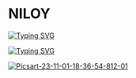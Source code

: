 # NILOY


[![Typing SVG](https://readme-typing-svg.herokuapp.com?color=50F739&background=000000&height=80&lines=Hello+World+I+am+NILOY+EVAN+;This+Tool+RANDOM+UID+FILE+CLONING+Tool+System;Thanks+You+Visit+My+Github)](https://git.io/typing-svg)



 

[![Typing SVG](https://readme-typing-svg.herokuapp.com?font=Neuton&size=20&color=30FF40&background=000000¢er=true&vCenter=true&width=400&height=25&lines=YOU+RESPECT+ME+I+RESPECT+YOU+😊;YOU+NOT+RESPECT++ME+I+FUCK+YOU+🙂)](https://git.io/typing-svg)


<a href='https://postimg.cc/62LnCzvD' target='_blank'><img src='https://i.postimg.cc/62LnCzvD/Picsart-23-11-01-18-36-54-812-01.jpg' border='0' alt='Picsart-23-11-01-18-36-54-812-01'/></a>
